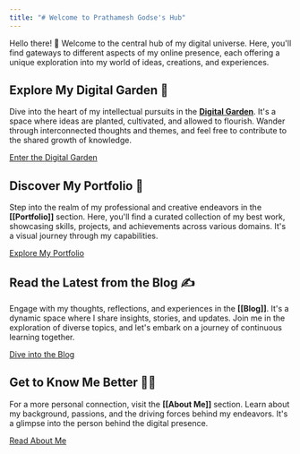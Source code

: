 ```yaml
---
title: "# Welcome to Prathamesh Godse's Hub"
---
```

Hello there! 👋 Welcome to the central hub of my digital universe. Here, you'll find gateways to different aspects of my online presence, each offering a unique exploration into my world of ideas, creations, and experiences.

## Explore My Digital Garden 🌱

Dive into the heart of my intellectual pursuits in the **[Digital Garden](Digital%20Garden.md)**. It's a space where ideas are planted, cultivated, and allowed to flourish. Wander through interconnected thoughts and themes, and feel free to contribute to the shared growth of knowledge.

[Enter the Digital Garden](Digital%20Garden.md)
## Discover My Portfolio 🎨

Step into the realm of my professional and creative endeavors in the **[[Portfolio]]** section. Here, you'll find a curated collection of my best work, showcasing skills, projects, and achievements across various domains. It's a visual journey through my capabilities.

[Explore My Portfolio](Portfolio.md)

## Read the Latest from the Blog ✍️

Engage with my thoughts, reflections, and experiences in the **[[Blog]]**. It's a dynamic space where I share insights, stories, and updates. Join me in the exploration of diverse topics, and let's embark on a journey of continuous learning together.

[Dive into the Blog](Blog.md)

## Get to Know Me Better 🧑‍💼

For a more personal connection, visit the **[[About Me]]** section. Learn about my background, passions, and the driving forces behind my endeavors. It's a glimpse into the person behind the digital presence.

[Read About Me](About%20Me.md)
